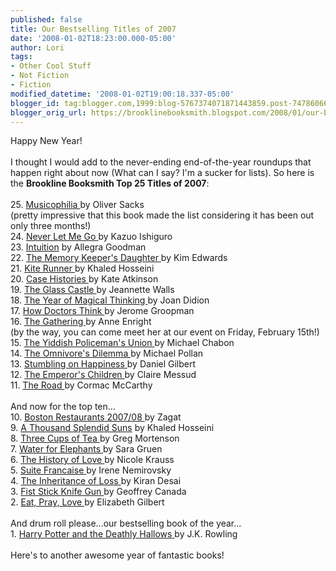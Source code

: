 ```yaml
---
published: false
title: Our Bestselling Titles of 2007
date: '2008-01-02T18:23:00.000-05:00'
author: Lori
tags:
- Other Cool Stuff
- Not Fiction
- Fiction
modified_datetime: '2008-01-02T19:00:18.337-05:00'
blogger_id: tag:blogger.com,1999:blog-5767374071871443859.post-7478606656350193136
blogger_orig_url: https://brooklinebooksmith.blogspot.com/2008/01/our-bestselling-titles-of-2007.html
---
```


Happy New Year!<br /><br />I thought I would add to the never-ending end-of-the-year roundups that happen right about now (What can I say? I'm a sucker for lists). So here is the <strong>Brookline Booksmith Top 25 Titles of 2007</strong>:<br /><br />25. <a href="https://brookline.booksense.com/NASApp/store/Product?s=showproduct&amp;isbn=9781400040810">Musicophilia </a>by Oliver Sacks<br />(pretty impressive that this book made the list considering it has been out only three months!)<br />24. <a href="https://brookline.booksense.com/NASApp/store/Product?s=showproduct&amp;isbn=9781400078776">Never Let Me Go </a>by Kazuo Ishiguro<br />23. <a href="https://brookline.booksense.com/NASApp/store/Product?s=showproduct&amp;isbn=9780385336109">Intuition</a> by Allegra Goodman<br />22. <a href="https://brookline.booksense.com/NASApp/store/Product?s=showproduct&amp;isbn=9780143037149">The Memory Keeper's Daughter </a>by Kim Edwards<br />21. <a href="https://brookline.booksense.com/NASApp/store/Product?s=showproduct&amp;isbn=9781594480003">Kite Runner </a>by Khaled Hosseini<br />20. <a href="https://brookline.booksense.com/NASApp/store/Product?s=showproduct&amp;isbn=9780316010702">Case Histories </a>by Kate Atkinson<br />19. <a href="https://brookline.booksense.com/NASApp/store/Product?s=showproduct&amp;isbn=9780743247542">The Glass Castle </a>by Jeannette Walls<br />18. <a href="https://brookline.booksense.com/NASApp/store/Product?s=showproduct&amp;isbn=9781400078431">The Year of Magical Thinking </a>by Joan Didion<br />17. <a href="https://brookline.booksense.com/NASApp/store/Product?s=showproduct&amp;isbn=9780618610037">How Doctors Think </a>by Jerome Groopman<br />16. <a href="https://brookline.booksense.com/NASApp/store/Product?s=showproduct&amp;isbn=9780802170392">The Gathering </a>by Anne Enright<br />(by the way, you can come meet her at our event on Friday, February 15th!)<br />15. <a href="https://brookline.booksense.com/NASApp/store/Product?s=showproduct&amp;isbn=9780007149827">The Yiddish Policeman's Union </a>by Michael Chabon<br />14. <a href="https://brookline.booksense.com/NASApp/store/Product?s=showproduct&amp;isbn=9780143038580">The Omnivore's Dilemma </a>by Michael Pollan<br />13. <a href="https://brookline.booksense.com/NASApp/store/Product?s=showproduct&amp;isbn=9781400077427">Stumbling on Happiness </a>by Daniel Gilbert<br />12. <a href="https://brookline.booksense.com/NASApp/store/Product?s=showproduct&amp;isbn=9780307276667">The Emperor's Children </a>by Claire Messud<br />11. <a href="https://brookline.booksense.com/NASApp/store/Product?s=showproduct&amp;isbn=9780307387899">The Road </a>by Cormac McCarthy<br /><br />And now for the top ten...<br />10. <a href="https://brookline.booksense.com/NASApp/store/Product?s=showproduct&amp;isbn=9781570068638">Boston Restaurants 2007/08 </a>by Zagat<br /> 9. <a href="https://brookline.booksense.com/NASApp/store/Product?s=showproduct&amp;isbn=9781594489501">A Thousand Splendid Suns</a> by Khaled Hosseini<br /> 8. <a href="https://brookline.booksense.com/NASApp/store/Product?s=showproduct&amp;isbn=9780143038252">Three Cups of Tea </a>by Greg Mortenson<br /> 7. <a href="https://brookline.booksense.com/NASApp/store/Product?s=showproduct&amp;isbn=9781565125605">Water for Elephants </a>by Sara Gruen<br /> 6. <a href="https://brookline.booksense.com/NASApp/store/Product?s=showproduct&amp;isbn=9780393328622">The History of Love </a>by Nicole Krauss<br /> 5. <a href="https://brookline.booksense.com/NASApp/store/Product?s=showproduct&amp;isbn=9781400096275">Suite Francaise </a>by Irene Nemirovsky<br /> 4. <a href="https://brookline.booksense.com/NASApp/store/Product?s=showproduct&amp;isbn=9780802142818">The Inheritance of Loss </a>by Kiran Desai<br /> 3. <a href="https://brookline.booksense.com/NASApp/store/Product?s=showproduct&amp;isbn=9780807004234">Fist Stick Knife Gun </a>by Geoffrey Canada<br /> 2. <a href="https://brookline.booksense.com/NASApp/store/Product?s=showproduct&amp;isbn=9780143038412">Eat, Pray, Love </a>by Elizabeth Gilbert<br /><br />And drum roll please...our bestselling book of the year...<br />1. <a href="https://brookline.booksense.com/NASApp/store/Product?s=showproduct&amp;isbn=9780545010221">Harry Potter and the Deathly Hallows </a>by J.K. Rowling<br /><br />Here's to another awesome year of fantastic books!